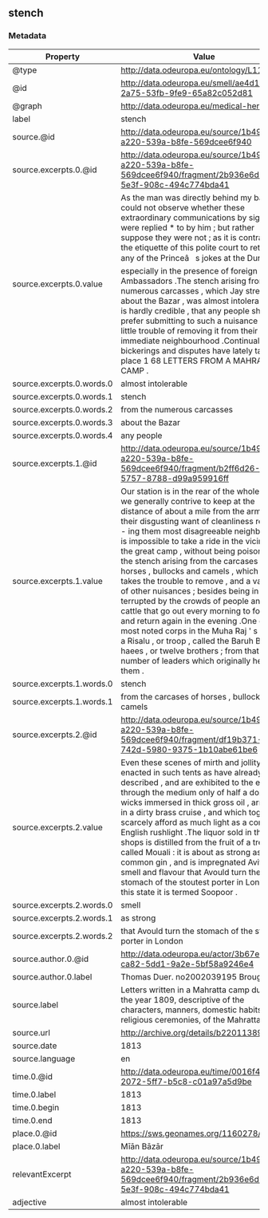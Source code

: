 ## stench

### Metadata

| Property | Value |
| -------- | ----- |
| @type | http://data.odeuropa.eu/ontology/L11_Smell |
| @id | http://data.odeuropa.eu/smell/ae4d1423-2a75-53fb-9fe9-65a82c052d81 |
| @graph | http://data.odeuropa.eu/medical-heritage |
| label | stench |
| source.@id | http://data.odeuropa.eu/source/1b496573-a220-539a-b8fe-569dcee6f940 |
| source.excerpts.0.@id | http://data.odeuropa.eu/source/1b496573-a220-539a-b8fe-569dcee6f940/fragment/2b936e6d-f4e4-5e3f-908c-494c774bda41 |
| source.excerpts.0.value | As the man was directly behind my back , I could not observe whether these extraordinary communications by signal were replied * to by him ; but rather suppose they were not ; as it is contrary to the etiquette of this polite court to retaliate any of the Princeâ   s jokes at the Durbar , especially in the presence of foreign Ambassadors .The stench arising from the numerous carcasses , which Jay strewed about the Bazar , was almost intolerable ; it is hardly credible , that any people should prefer submitting to such a nuisance , to the little trouble of removing it from their immediate neighbourhood .Continual bickerings and disputes have lately taken place 1 68 LETTERS FROM A MAHRATTA CAMP . |
| source.excerpts.0.words.0 | almost intolerable |
| source.excerpts.0.words.1 | stench |
| source.excerpts.0.words.2 | from the numerous carcasses |
| source.excerpts.0.words.3 | about the Bazar |
| source.excerpts.0.words.4 | any people |
| source.excerpts.1.@id | http://data.odeuropa.eu/source/1b496573-a220-539a-b8fe-569dcee6f940/fragment/b2ff6d26-861a-5757-8788-d99a959916ff |
| source.excerpts.1.value | Our station is in the rear of the whole ; and we generally contrive to keep at the distance of about a mile from the army ; their disgusting want of cleanliness render - ing them most disagreeable neighbours .It is impossible to take a ride in the vicinity of the great camp , without being poisoned by the stench arising from the carcases of horses , bullocks and camels , which no one takes the trouble to remove , and a variety of other nuisances ; besides being in - terrupted by the crowds of people and cattle that go out every morning to forage , and return again in the evening .One of the most noted corps in the Muha Raj ' s army is a Risalu , or troop , called the Baruh B , haees , or twelve brothers ; from that number of leaders which originally headed them . |
| source.excerpts.1.words.0 | stench |
| source.excerpts.1.words.1 | from the carcases of horses , bullocks and camels |
| source.excerpts.2.@id | http://data.odeuropa.eu/source/1b496573-a220-539a-b8fe-569dcee6f940/fragment/df19b371-742d-5980-9375-1b10abe61be6 |
| source.excerpts.2.value | Even these scenes of mirth and jollity are enacted in such tents as have already been described , and are exhibited to the eye through the medium only of half a dozen wicks immersed in thick gross oil , arranged in a dirty brass cruise , and which together scarcely afford as much light as a common English rushlight .The liquor sold in the shops is distilled from the fruit of a tree called Mouali : it is about as strong as common gin , and is impregnated Avith a smell and flavour that Avould turn the stomach of the stoutest porter in London .In this state it is termed Soopoor . |
| source.excerpts.2.words.0 | smell |
| source.excerpts.2.words.1 | as strong |
| source.excerpts.2.words.2 | that Avould turn the stomach of the stoutest porter in London |
| source.author.0.@id | http://data.odeuropa.eu/actor/3b67e23f-ca82-5dd1-9a2e-5bf58a9246e4 |
| source.author.0.label | Thomas Duer. no2002039195 Broughton |
| source.label | Letters written in a Mahratta camp during the year 1809, descriptive of the characters, manners, domestic habits, and religious ceremonies, of the Mahrattas |
| source.url | http://archive.org/details/b22011389 |
| source.date | 1813 |
| source.language | en |
| time.0.@id | http://data.odeuropa.eu/time/0016f4e7-2072-5ff7-b5c8-c01a97a5d9be |
| time.0.label | 1813 |
| time.0.begin | 1813 |
| time.0.end | 1813 |
| place.0.@id | https://sws.geonames.org/1160278/ |
| place.0.label | Mīān Bāzār |
| relevantExcerpt | http://data.odeuropa.eu/source/1b496573-a220-539a-b8fe-569dcee6f940/fragment/2b936e6d-f4e4-5e3f-908c-494c774bda41 |
| adjective | almost intolerable |
